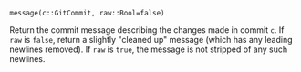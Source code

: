 ```
message(c::GitCommit, raw::Bool=false)
```

Return the commit message describing the changes made in commit `c`. If `raw` is `false`, return a slightly "cleaned up" message (which has any leading newlines removed). If `raw` is `true`, the message is not stripped of any such newlines.

